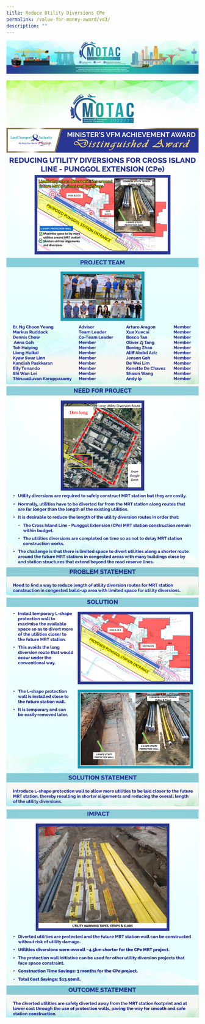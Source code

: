 ```yaml
---
title: Reduce Utility Diversions CPe
permalink: /value-for-money-award/vd3/
description: ""
---
```

![](/images/hero.png)

![](/images/VFM/VD3/VD3%201.png)
![](/images/VFM/VD3/VD3%202.png)
![](/images/VFM/VD3/VD3%203.png)
![](/images/VFM/VD3/VD3%204.png)